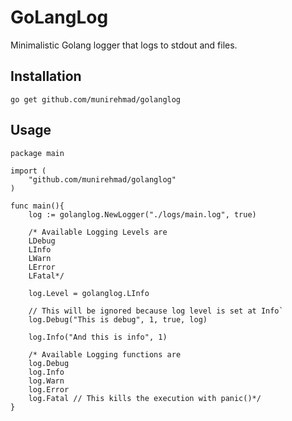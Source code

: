 # GoLangLog
Minimalistic Golang logger that logs to stdout and files.

## Installation
    go get github.com/munirehmad/golanglog
    
## Usage
    package main
    
    import (
        "github.com/munirehmad/golanglog"
    )
      
    func main(){
        log := golanglog.NewLogger("./logs/main.log", true)

        /* Available Logging Levels are
        LDebug
        LInfo
        LWarn
        LError
        LFatal*/
        
        log.Level = golanglog.LInfo

        // This will be ignored because log level is set at Info`
        log.Debug("This is debug", 1, true, log)

        log.Info("And this is info", 1)
        
        /* Available Logging functions are
        log.Debug
        log.Info
        log.Warn
        log.Error
        log.Fatal // This kills the execution with panic()*/
    }
